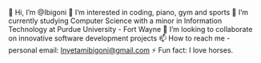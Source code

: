 👋 Hi, I’m @Ibigoni
👀 I’m interested in coding, piano, gym and sports
🌱 I’m currently studying Computer Science with a minor in Information Technology at Purdue University - Fort Wayne
💞️ I’m looking to collaborate on innovative software development projects
📫 How to reach me - personal email: Inyetamibigoni@gmail.com
⚡ Fun fact: I love horses.
